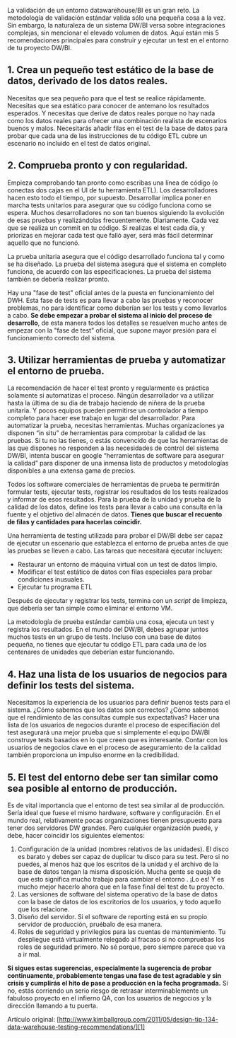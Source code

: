 ﻿---
UniqueId: SllVObxbVe
Title: "Consejo de dieño #134. Recomendaciones para las pruebas del Data Warehouse"
Url: 2011/recomendaciones-testing-datawarehouse.html
Section: "Artículos"
Date: 2011-05-04T00:03:27.9860753+02:00
Description: "Aquí están mis 5 recomendaciones principales para construir y ejecutar un test en el entorno de tu proyecto DW/BI."
Author: Joy Mundy

---
La validación de un entorno datawarehouse/BI es un gran reto. La metodología de validación estándar valida sólo una pequeña cosa a la vez. Sin embargo, la naturaleza de un sistema DW/BI versa sobre integraciones complejas, sin mencionar el elevado volumen de datos. Aquí están mis 5 recomendaciones principales para construir y ejecutar un test en el entorno de tu proyecto DW/BI.

## 1. Crea un pequeño test estático de la base de datos, derivado de los datos reales.

Necesitas que sea pequeño para que el test se realice rápidamente. Necesitas que sea estático para conocer de antemano los resultados esperados. Y necesitas que derive de datos reales porque no hay nada como los datos reales para ofrecer una combinación realista de escenarios buenos y malos. Necesitarás añadir filas en el test de la base de datos para probar que cada una de las instrucciones de tu código ETL cubre un escenario no incluido en el test de datos original.

## 2. Comprueba pronto y con regularidad.

Empieza comprobando tan pronto como escribas una línea de código (o conectas dos cajas en el UI de tu herramienta ETL). Los desarrolladores hacen esto todo el tiempo, por supuesto. Desarrollar implica poner en marcha tests unitarios para asegurar que su código funciona como se espera. Muchos desarrolladores no son tan buenos siguiendo la evolución de esas pruebas y realizándolas frecuentemente. Diariamente. Cada vez que se realiza un commit en tu código. Si realizas el test cada día, y priorizas en mejorar cada test que falló ayer, será más fácil determinar aquello que no funcionó.

La prueba unitaria asegura que el código desarrollado funciona tal y como se ha diseñado. La prueba del sistema asegura que el sistema en completo funciona, de acuerdo con las especificaciones. La prueba del sistema también se debería realizar pronto.

Hay una "fase de test" oficial antes de la puesta en funcionamiento del DWH. Esta fase de tests es para llevar a cabo las pruebas y reconocer problemas, no para identificar como deberían ser los tests y como llevarlos a cabo. **Se debe  empezar a probar el sistema al inicio del proceso de desarrollo**, de esta manera todos los detalles se resuelven mucho antes de empezar con la "fase de test" oficial, que supone mayor presión para el funcionamiento correcto del sistema.



## 3. Utilizar herramientas de prueba y automatizar el entorno de prueba.

La recomendación de hacer el test pronto y regularmente es práctica solamente si automatizas el proceso. Ningún desarrollador va a utilizar hasta la última de su día de trabajo haciendo de niñera de la prueba unitaria. Y pocos equipos pueden permitirse un controlador a tiempo completo para hacer ese trabajo en lugar del desarrollador. Para automatizar la prueba, necesitas herramientas. Muchas organizaciones ya disponen “in situ” de herramientas para comprobar la calidad de las pruebas. Si tu no las tienes, o estás convencido de que las herramientas de las que dispones no responden a las necesidades de control del sistema DW/BI, intenta buscar en google “herramientas de software para asegurar la calidad” para disponer de una inmensa lista de productos y metodologías disponibles a una extensa gama de precios.

Todos los software comerciales de herramientas de prueba te permitirán formular tests, ejecutar tests, registrar los resultados de los tests realizados y informar de esos resultados. Para la prueba de la unidad y prueba de la calidad de los datos, define los tests para llevar a cabo una consulta en la fuente y el objetivo del almacén de datos. **Tienes que buscar el recuento de filas y cantidades para hacerlas coincidir.**

Una herramienta de testing utilizada para probar el DW/BI debe ser capaz de ejecutar un escenario que establezca el entorno de prueba antes de que las pruebas se lleven a cabo. Las tareas que necesitará ejecutar incluyen:

- Restaurar un entorno de máquina virtual con un test de datos limpio.
- Modificar el test estático de datos con filas especiales para probar condiciones inusuales.
- Ejecutar tu programa ETL

Después de ejecutar y registrar los tests, termina con un *script* de limpieza, que debería ser tan simple como eliminar el entorno VM.

La metodología de prueba estándar cambia una cosa, ejecuta un test y registra los resultados. En el mundo del DW/BI, debes agrupar juntos muchos tests en un grupo de tests. Incluso con una base de datos pequeña, no tienes que ejecutar tu código ETL para cada una de los centenares de unidades que deberían estar funcionando.



## 4. Haz una lista de los usuarios de negocios para definir los tests del sistema.

Necesitamos la experiencia de los usuarios para definir buenos tests para el sistema. ¿Cómo sabemos que los datos son correctos? ¿Cómo sabemos que el rendimiento de las consultas cumple sus expectativas? Hacer una lista de los usuarios de negocios durante el proceso de especifiación del test asegurará una mejor prueba que si simplemente el equipo DW/BI construye tests basados en lo que creen que es interesante. Contar con los usuarios de negocios clave en el proceso de aseguramiento de la calidad también proporciona un impulso enorme en la credibilidad.



## 5. El test del entorno debe ser tan similar como sea posible al entorno de producción.

Es de vital importancia que el entorno de test sea similar al de producción. Sería ideal que fuese el mismo hardware, software y configuración. En el mundo real, relativamente pocas organizaciones tienen presupuesto para tener dos servidores DW grandes. Pero cualquier organización puede, y debe, hacer coincidir los siguientes elementos:

1. Configuración de la unidad (nombres relativos de las unidades). El disco es barato y debes ser capaz de duplicar tu disco para su test. Pero si no puedes, al menos haz que los escritos de la unidad y el archivo de la base de datos tengan la misma disposición. Mucha gente se queja de que esto significa mucho trabajo para cambiar el entorno . ¡Lo es! Y es mucho mejor hacerlo ahora que en la fase final del test de tu proyecto.
2. Las versiones de software del sistema operativo de la base de datos con la base de datos de los escritorios de los usuarios, y todo aquello que los relacione.
3. Diseño del servidor. Si el software de reporting está en su propio servidor de producción, pruébalo de esa manera.
4. Roles de seguridad y privilegios para las cuentas de mantenimiento. Tu despliegue está virtualmente relegado al fracaso si no compruebas los roles de seguridad primero. No sé porque, pero siempre parece que va a ir mal.

**Si sigues estas sugerencias, especialmente la sugerencia de probar continuamente, probablemente tengas una fase de test agradable y sin crisis y cumplirás el hito de pase a producción en  la fecha programada.**  Si no, estás corriendo un serio riesgo de retrasar interminablemente un fabuloso proyecto en el infierno QA, con los usuarios de negocios y la dirección llamando a tu puerta.



Artículo original: [http://www.kimballgroup.com/2011/05/design-tip-134-data-warehouse-testing-recommendations/][1]







[1]: http://www.kimballgroup.com/2011/05/design-tip-134-data-warehouse-testing-recommendations/